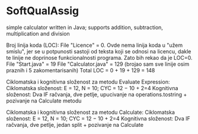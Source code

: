 # SoftQualAssig
simple calculator written in Java; supports addition, subtraction, multiplication and division

Broj linija koda (LOC):
File "Licence" = 0. Ovde nema linija koda u "užem smislu", jer se u potpunosti sastoji od teksta koji se odnosi na licencu, dakle te linije ne doprinose funkcionalnosti programa. Zato bih rekao da je LOC=0.
File "Start.java" = 19
File "Calculator.java" = 129 (brojao sam sve linije osim praznih i 5 zakomentarisanih)
Total LOC = 0 + 19 + 129 = 148

Ciklomatska i kognitivna složenost za metodu Evaluate Expression:
Ciklomatska složenost: E = 12, N = 10; CYC = 12 − 10 + 2=4
Kognitivna složenost: Dva IF račvanja, dve petlje, upucivanje na operations.tostring + pozivanje na Calculate metodu

Ciklomatska i kognitivna složenost za metodu Calculate:
Ciklomatska složenost: E = 12, N = 10; CYC = 12 − 10 + 2=4
Kognitivna složenost: Dva IF račvanja, dve petlje, jedan split + pozivanje na Calculate
